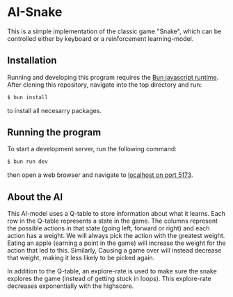 # AI-Snake

This is a simple implementation of the classic game "Snake", which can be controlled either by keyboard or a reinforcement learning-model.

## Installation

Running and developing this program requires the [Bun javascript runtime](https://github.com/oven-sh/bun). After cloning this repository, navigate into the top directory and run:

```bash
$ bun install
```

to install all necesarry packages.

## Running the program

To start a development server, run the following command:

```bash
$ bun run dev
```

then open a web browser and navigate to [localhost on port 5173](http://localhost:5173).

## About the AI

This AI-model uses a Q-table to store information about what it learns. Each row in the Q-table represents a state in the game. The columns represent the possible actions in that state (going left, forward or right) and each action has a weight. We will always pick the action with the greatest weight. Eating an apple (earning a point in the game) will increase the weight for the action that led to this. Similarly, Causing a game over will instead decrease that weight, making it less likely to be picked again.

In addition to the Q-table, an explore-rate is used to make sure the snake explores the game (instead of getting stuck in loops). This explore-rate decreases exponentially with the highscore.
